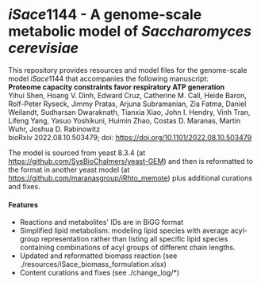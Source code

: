 # *iSace*1144 - A genome-scale metabolic model of *Saccharomyces cerevisiae*
This repository provides resources and model files for the genome-scale model *iSace*1144 that accompanies the following manuscript:<br>
**Proteome capacity constraints favor respiratory ATP generation**<br>
Yihui Shen, Hoang V. Dinh, Edward Cruz, Catherine M. Call, Heide Baron, Rolf-Peter Ryseck, Jimmy Pratas, Arjuna Subramanian, Zia Fatma, Daniel Weilandt, Sudharsan Dwaraknath, Tianxia Xiao, John I. Hendry, Vinh Tran, Lifeng Yang, Yasuo Yoshikuni, Huimin Zhao, Costas D. Maranas, Martin Wuhr, Joshua D. Rabinowitz<br>
bioRxiv 2022.08.10.503479; doi: https://doi.org/10.1101/2022.08.10.503479


The model is sourced from yeast 8.3.4 (at https://github.com/SysBioChalmers/yeast-GEM) and then is reformatted to the format in another yeast model (at https://github.com/maranasgroup/iRhto_memote) plus additional curations and fixes.<br>

#### Features
* Reactions and metabolites' IDs are in BiGG format
* Simplified lipid metabolism: modeling lipid species with average acyl-group representation rather than listing all specific lipid species containing combinations of acyl groups of different chain lengths.
* Updated and reformatted biomass reaction (see ./resources/iSace_biomass_formulation.xlsx)
* Content curations and fixes (see ./change_log/\*)
